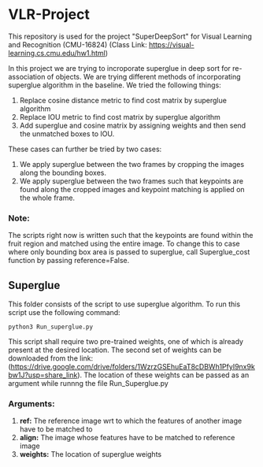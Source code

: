 # VLR-Project
This repository is used for the project "SuperDeepSort" for Visual Learning and Recognition (CMU-16824) (Class Link: https://visual-learning.cs.cmu.edu/hw1.html)

In this project we are trying to incroporate superglue in deep sort for re-association of objects. We are trying different methods of incorporating superglue algorithm in the baseline. We tried the following things:

1. Replace cosine distance metric to find cost matrix by superglue algorithm
2. Replace IOU metric to find cost matrix by superglue algorithm 
3. Add superglue and cosine matrix by assigning weights and then send the unmatched boxes to IOU.

These cases can further be tried by two cases:
1. We apply superglue between the two frames by cropping the images along the bounding boxes.
2. We apply superglue between the two frames such that keypoints are found along the cropped images and keypoint matching is applied on the whole frame. 

### Note:
The scripts right now is written such that the keypoints are found within the fruit region and matched using the entire image. To change this to case where only bounding box area is passed to superglue, call Superglue_cost function by passing reference=False. 

## Superglue ##
This folder consists of the script to use superglue algorithm. To run this script use the following command:

`python3 Run_superglue.py`

This script shall require two pre-trained weights, one of which is already present at the desired location. The second set of weights can be downloaded from the link:
(https://drive.google.com/drive/folders/1WzrzGSEhuEaT8cDBWh1PfyI9nx9kbw1J?usp=share_link). The location of these weights can be passed as an argument while runnng the file Run_Superglue.py 

### **Arguments:** ###
1. **ref:** The reference image wrt to which the features of another image have to be matched to
2. **align:** The image whose features have to be matched to reference image
3. **weights:** The location of superglue weights
